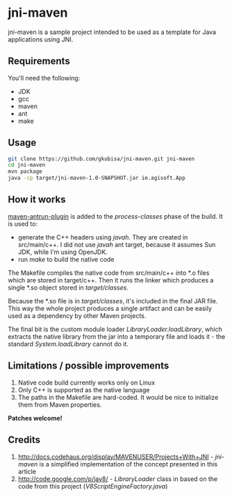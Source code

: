 jni-maven
=========

jni-maven is a sample project intended to be used as a template for Java applications using JNI.

Requirements
------------

You'll need the following:
- JDK
- gcc
- maven
- ant
- make

Usage
-----

```bash
git clone https://github.com/gkubisa/jni-maven.git jni-maven
cd jni-maven
mvn package
java -cp target/jni-maven-1.0-SNAPSHOT.jar ie.agisoft.App
```

How it works
------------

[maven-antrun-plugin][] is added to the *process-classes* phase of the build. It is used to:

- generate the C++ headers using *javah*. They are created in src/main/c++.
  I did not use *javah* ant target, because it assumes Sun JDK, while I'm using OpenJDK.
- run *make* to build the native code

The Makefile compiles the native code from src/main/c++ into \*.o files which are stored in target/c++.
Then it runs the linker which produces a single \*.so object stored in *target/classes*.

Because the \*.so file is in *target/classes*, it's included in the final JAR file. This way the
whole project produces a single artifact and can be easily used as a dependency by other Maven projects.

The final bit is the custom module loader *LibraryLoader.loadLibrary*, which extracts the
native library from the jar into a temporary file and loads it - the standard *System.loadLibrary* cannot do it.

Limitations / possible improvements
-----------------------------------

1. Native code build currently works only on Linux
2. Only C++ is supported as the native language
3. The paths in the Makefile are hard-coded. It would be nice to initialize them from Maven properties.

**Patches welcome!**

Credits
-------

1. <http://docs.codehaus.org/display/MAVENUSER/Projects+With+JNI> - *jni-maven* is a simplified
   implementation of the concept presented in this article
2. <http://code.google.com/p/jav8/> - *LibraryLoader* class in based on the code from this
   project (*V8ScriptEngineFactory.java*)

[maven-antrun-plugin]: http://maven.apache.org/plugins/maven-antrun-plugin/
